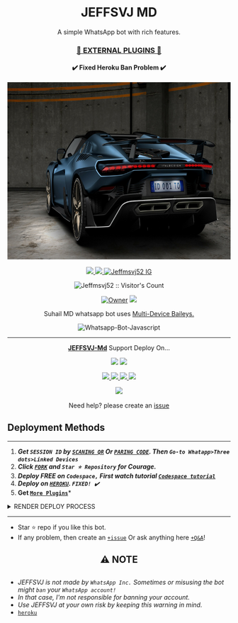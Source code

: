  <h1 align="center"> JEFFSVJ MD </h1> 
<p align="center"> A simple WhatsApp bot with rich features. </p>

 
<h3 align="center"> <a href="https://github.com/Jeffmsvj52/JEFFSVJ-Media">🍫 EXTERNAL PLUGINS 🍫</a></h3> 

<h4 align="center"> ✔️ Fixed Heroku Ban Problem ✔️</h4> 


<p align="center">
  <a href="">
    <img alt="JEFFSVJ-Md" height="400" src="/lib/assets/SVJ.jpg">
  </a>
</p>
    
   
   
<p align="center">
   <a href="/fork">
   <a href="https://github.com/Jeffmsvj52/JEFFSVJ/fork">
    <img src="https://img.shields.io/github/forks/Jeffmsvj52/JEFFSVJ?style=flat-square&logo=github&color=darkred">
   </a>
  <a href="https://github.com/Jeffmsvj52/JEFFSVJ/stargazers"> 
     <img src="https://img.shields.io/github/stars/Jeffmsvj52/JEFFSVJ?style=flat-square&logo=github&color=darkred">
 </a>



  <a aria-label="JEFFSVJ_Md is free to use" href="https://www.instagram.com/jeffrey.murithi?igsh=MTA3Zm14ZnMzZ2dmeA==" target="_blank">
    <img alt="Jeffmsvj52 IG" src="" target="_blank" />
  </a>

</p>
<p align="center"><img src="[https://profile-counter.glitch.me/{Jeffmsvj52}/count.svg]" alt="Jeffmsvj52 :: Visitor's Count" /></p>

<p align="center">

 <a href="https://github.com/Jeffmsvj52">
 <img title="Owner" src="https://img.shields.io/badge/Jeffmsvj52-darkred?style=flat-square&logo=github&label=owner"></a>
   <a href="https://github.com/Jeffmsvj52">
    <img src="https://img.shields.io/github/followers/Jeffmsvj52?style=flat-square&logo=github&color=darkred">
  </a>


<p align="center"> Suhail MD whatsapp bot uses
  <a href="https://github.com/adiwajshing/Baileys">Multi-Device Baileys.</a>
</p>
<p align="center">
  <img title="Whatsapp-Bot-Javascript" src="https://img.shields.io/badge/Javascript-363303?style=for-the-badge&logo=javascript&logoColor=c6c631"></img>
</p>

---

<p align="center">
  <a href="https://github.com/Jeffmsvj52/JEFFSVJ"><b>JEFFSVJ-Md</b></a> Support Deploy On...
</p>

<p align="center">
  <a href="https://github.com/Jeffmsvj52/JEFFSVJ/blob/main/temp/deploy-on-vps.md"><img src="https://img.shields.io/badge/self hosting-3d1513?style=for-the-badge&logo=serverless&logoColor=FD5750"></a>
  <a href="https://suhail-web01.vercel.app/deploy?platform=railway"><img src="https://img.shields.io/badge/railway-3e164f?style=for-the-badge&logo=railway&logoColor=0B0D0E"></a>
</p>
<p align="center">
  <a href="https://suhail-web01.vercel.app/deploy?platform=heroku"> <img src="https://img.shields.io/badge/heroku-9d7acc?style=for-the-badge&logo=heroku&logoColor=430098"> </a>
  <a href="https://suhail-web01.vercel.app/deploy?platform=repl"  > <img src="https://img.shields.io/badge/replit-253c99?style=for-the-badge&logo=replit&logoColor=F26207"> </a>
  <a href="https://suhail-web01.vercel.app/deploy?platform=koyed" > <img src="https://img.shields.io/badge/koyeb-033604?style=for-the-badge&logo=koyeb&logoColor=white">    </a>
 <a href="https://suhail-web01.vercel.app/deploy?platform=glitch" > <img src="https://img.shields.io/badge/glitch-033604?style=for-the-badge&logo=glitch&logoColor=darkred"></a>
</p>
<p align="center">
  <a href=""><img src="https://img.shields.io/badge/CodeSpace-green?colorA=%23ff000&colorB=%23017e40&style=for-the-badge&logo=git&logoColor=white"></a>
</p>
<p align="center">Need help? please create an <a href="https://github.com/Jeffmsvj52/JEFFSVJ/issues">issue</a></p>

   
   
## Deployment Methods
---
1.  ***Get `SESSION ID` by [`SCANING QR`](https://suhail-md-vtsf.onrender.com/) Or [`PARING CODE`](https://suhail-md-vtsf.onrender.com/code). Then `Go-to Whatapp>Three dots>Linked Devices`***
2. ***Click [`FORK`](https://github.com/Jeffmsvj52/JEFFSVJ/fork) and `Star ⭐ Repository` for Courage.***
3.  ***Deploy FREE on `Codespace,` First watch tutorial [`Codespace tutorial`](https://youtu.be/3NdJb6_1cJM)***
4.   ***Deploy on [`HEROKU`](https://suhail-web01.vercel.app/deploy?platform=suhail).  `FIXED! ✔️`***
5. **Get [`More Plugins`](https://github.com/SuhailTechInfo/Suhail-Md-Media)***


 <details close>
<summary>RENDER DEPLOY PROCESS</summary>
   
    1: Click "NEW".
    2: Select "Web Service".
    3: Click "Build and deploy from a Git repository".
    4: Now Choose this forked git repo from list.
    5: And JUST CLICK "Connect". 
   </details>


---


- Star ⭐ repo if you like this bot.
- If any problem, then create an [`+issue`](https://github.com/Jeffmsvj52/JEFFSVJ/issues/new) Or ask anything here [`+Q&A`](https://github.com/Jeffmsvj52/JEFFSVJ/discussions/new?category=q-a)!




<h2 align="center"> ⚠️ NOTE  </h2>

## 
- *JEFFSVJ is not made by `WhatsApp Inc.` Sometimes or misusing the bot might `ban` your `WhatsApp account!`*
- *In that case, I'm not responsible for banning your account.*
- *Use JEFFSVJ at your own risk by keeping this warning in mind.*
- [`heroku`]( https://dashboard.heroku.com/new?template=https://github.com/Jeffmsvj52/JEFFSVJ)

   
